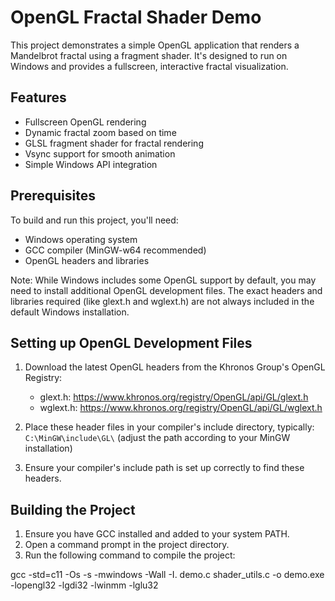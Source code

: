 # OpenGL Fractal Shader Demo

This project demonstrates a simple OpenGL application that renders a Mandelbrot fractal using a fragment shader. It's designed to run on Windows and provides a fullscreen, interactive fractal visualization.

## Features

- Fullscreen OpenGL rendering
- Dynamic fractal zoom based on time
- GLSL fragment shader for fractal rendering
- Vsync support for smooth animation
- Simple Windows API integration

## Prerequisites

To build and run this project, you'll need:

- Windows operating system
- GCC compiler (MinGW-w64 recommended)
- OpenGL headers and libraries

Note: While Windows includes some OpenGL support by default, you may need to install additional OpenGL development files. The exact headers and libraries required (like glext.h and wglext.h) are not always included in the default Windows installation.

## Setting up OpenGL Development Files

1. Download the latest OpenGL headers from the Khronos Group's OpenGL Registry:
   - glext.h: https://www.khronos.org/registry/OpenGL/api/GL/glext.h
   - wglext.h: https://www.khronos.org/registry/OpenGL/api/GL/wglext.h

2. Place these header files in your compiler's include directory, typically:
   `C:\MinGW\include\GL\` (adjust the path according to your MinGW installation)

3. Ensure your compiler's include path is set up correctly to find these headers.

## Building the Project

1. Ensure you have GCC installed and added to your system PATH.
2. Open a command prompt in the project directory.
3. Run the following command to compile the project:

gcc -std=c11 -Os -s -mwindows -Wall -I. demo.c shader_utils.c -o demo.exe -lopengl32 -lgdi32 -lwinmm -lglu32